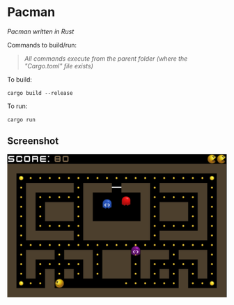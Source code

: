 # Pacman

_Pacman written in Rust_

Commands to build/run:

>_All commands execute from the parent folder (where the "Cargo.toml" file exists)_

To build: 
```shell
cargo build --release
```

To run: 
```shell
cargo run
```
## Screenshot
![intro](screenshots/screenshot.png)